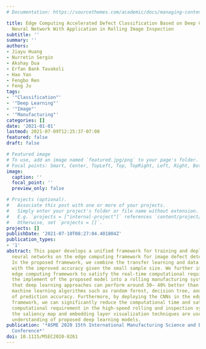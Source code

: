 ```yaml
---
# Documentation: https://sourcethemes.com/academic/docs/managing-content/

title: Edge Computing Accelerated Defect Classification Based on Deep Convolutional
  Neural Network With Application in Rolling Image Inspection
subtitle: ''
summary: ''
authors:
- Jiayu Huang
- Nurretin Sergin
- Akshay Dua
- Erfan Bank Tavakoli
- Hao Yan
- Fengbo Ren
- Feng Ju
tags:
- '"Classification"'
- '"Deep Learning"'
- '"Image"'
- '"Manufacturing"'
categories: []
date: '2021-01-01'
lastmod: 2021-07-09T12:25:37-07:00
featured: false
draft: false

# Featured image
# To use, add an image named `featured.jpg/png` to your page's folder.
# Focal points: Smart, Center, TopLeft, Top, TopRight, Left, Right, BottomLeft, Bottom, BottomRight.
image:
  caption: ''
  focal_point: ''
  preview_only: false

# Projects (optional).
#   Associate this post with one or more of your projects.
#   Simply enter your project's folder or file name without extension.
#   E.g. `projects = ["internal-project"]` references `content/project/deep-learning/index.md`.
#   Otherwise, set `projects = []`.
projects: []
publishDate: '2021-07-10T08:27:04.401804Z'
publication_types:
- '1'
abstract: This paper develops a unified framework for training and deploying deep
  neural networks on the edge computing framework for image defect detection and classification.
  In the proposed framework, we combine the transfer learning and data augmentation
  with the improved accuracy given the small sample size. We further implement the
  edge computing framework to satisfy the real-time computational requirement. After
  the implement of the proposed model into a rolling manufacturing system, we conclude
  that deep learning approaches can perform around 30– 40% better than some traditional
  machine learning algorithms such as random forest, decision tree, and SVM in terms
  of prediction accuracy. Furthermore, by deploying the CNNs in the edge computing
  framework, we can significantly reduce the computational time and satisfy the real-time
  computational requirement in the high-speed rolling and inspection system. Finally,
  the saliency map and embedding layer visualization techniques are used for a better
  understanding of proposed deep learning models.
publication: '*ASME 2020 15th International Manufacturing Science and Engineering
  Conference*'
doi: 10.1115/MSEC2020-8261
---
```

